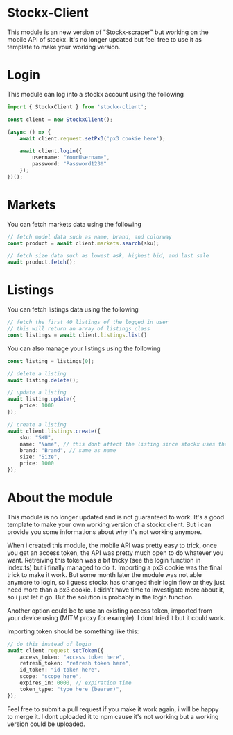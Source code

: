 # Stockx-Client

This module is an new version of "Stockx-scraper" but working on the mobile API of stockx. It's no longer updated but feel free to use it as template to make your working version.

# Login

This module can log into a stockx account using the following

```ts
import { StockxClient } from 'stockx-client';

const client = new StockxClient();

(async () => {
    await client.request.setPx3('px3 cookie here');

    await client.login({
        username: "YourUsername",
        password: "Password123!"
    });
})();
```

# Markets

You can fetch markets data using the following

```ts
// fetch model data such as name, brand, and colorway
const product = await client.markets.search(sku);

// fetch size data such as lowest ask, highest bid, and last sale
await product.fetch();
```

# Listings

You can fetch listings data using the following

```ts
// fetch the first 40 listings of the logged in user
// this will return an array of listings class
const listings = await client.listings.list()
```

You can also manage your listings using the following

```ts
const listing = listings[0];

// delete a listing
await listing.delete();

// update a listing
await listing.update({
    price: 1000
});

// create a listing
await client.listings.create({
    sku: "SKU",
    name: "Name", // this dont affect the listing since stockx uses the sku to identify the product
    brand: "Brand", // same as name
    size: "Size",
    price: 1000
});
```

# About the module

This module is no longer updated and is not guaranteed to work. It's a good template to make your own working version of a stockx client. But i can provide you some informations about why it's not working anymore.

When i created this module, the mobile API was pretty easy to trick, once you get an access token, the API was pretty much open to do whatever you want. Retreiving this token was a bit tricky (see the login function in index.ts) but i finally managed to do it. Importing a px3 cookie was the final trick to make it work. But some month later the module was not able anymore to login, so i guess stockx has changed their login flow or they just need more than a px3 cookie. I didn't have time to investigate more about it, so i just let it go. But the solution is probably in the login function.

Another option could be to use an existing access token, imported from your device using (MITM proxy for example). I dont tried it but it could work.

importing token should be something like this:

```ts
// do this instead of login
await client.request.setToken({
    access_token: "access token here",
    refresh_token: "refresh token here",
    id_token: "id token here",
    scope: "scope here",
    expires_in: 0000, // expiration time
    token_type: "type here (bearer)",
});
```
Feel free to submit a pull request if you make it work again, i will be happy to merge it. I dont uploaded it to npm cause it's not working but a working version could be uploaded.